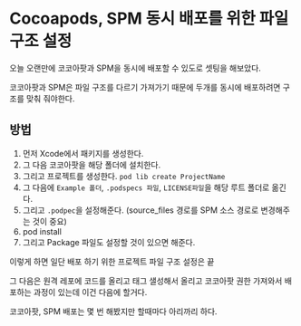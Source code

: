 # Cocoapods, SPM 동시 배포를 위한 파일 구조 설정

오늘 오랜만에 코코아팟과 SPM을 동시에 배포할 수 있도로 셋팅을 해보았다.

코코아팟과 SPM은 파일 구조를 다르기 가져가기 때문에 두개를 동시에 배포하려면 구조를 맞춰 줘야한다.    


## 방법
1. 먼저 Xcode에서 패키지를 생성한다. 
2. 그 다음 코코아팟을 해당 폴더에 설치한다.
3. 그리고 프로젝트를 생성한다. `pod lib create ProjectName`
4. 그 다음에 `Example 폴더`, `.podspecs 파일`, `LICENSE파일`을 해당 루트 폴더로 옮긴다.
5. 그리고 `.podpec`을 설정해준다. (source_files 경로를 SPM 소스 경로로 변경해주는 것이 중요)
6. pod install
7. 그리고 Package 파일도 설정할 것이 있으면 해준다.


이렇게 하면 일단 배포 하기 위한 프로젝트 파일 구조 설정은 끝

그 다음은 원격 레포에 코드를 올리고 태그 샐성해서 올리고 코코아팟 권한 가져와서 배포하는 과정이 있는데 이건 다음에 할거다.

코코아팟, SPM  배포는  몇 번 해봤지만 할때마다 아리까리 하다.   
